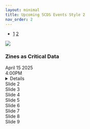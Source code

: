 ```yaml
---
layout: minimal
title: Upcoming SCDS Events Style 2
nav_order: 2 
---
```


<link
  rel="stylesheet"
  href="./assets/css/swiper.css"
/>
<link rel="stylesheet" href="./assets/css/events2.css">
<script src="https://ajax.googleapis.com/ajax/libs/jquery/3.7.1/jquery.min.js"></script>
<script src="./assets/javascript/swiper-bundle.min.js"></script>

- <a href="/index">1</a> <a href="/style-2">2</a>

<!-- Slider main container -->
<div class="swiper mySwiper">
    <div class="swiper-wrapper">
      <div class="swiper-slide">
      <img class="event-banner" src="https://devgj00vx92jb.cloudfront.net/data/feat_img/4102/7565/1743543001.png">
      <div class="event-details">
        <h3 class="event-title">Zines as Critical Data</h3>
        <div class="event-date">April 15 2025</div>
        <div class="event-time">4:00PM</div>
        <div class="event-location"></div>
      </div>
      <details class="detail-accordion">
      <summary>Details</summary>
      Ready to shake up the ways we think about and create data culture(s)? For the past 4 months, CMSTMM 720: Data Culture(s) graduate students have been focused on planning, researching and producing zines that disrupt conventional understandings of data culture(s).  
    Explore how zines are a platform for crafting primary sources to enhance research, teaching, and learning! 
    Participate in reflective discussions on entrenched assumptions about scholarship, authorship, and editorial privilege!  
    Attend in person and make a mini zine! 
     </details>
      </div>
      <div class="swiper-slide">Slide 2</div>
      <div class="swiper-slide">Slide 3</div>
      <div class="swiper-slide">Slide 4</div>
      <div class="swiper-slide">Slide 5</div>
      <div class="swiper-slide">Slide 6</div>
      <div class="swiper-slide">Slide 7</div>
      <div class="swiper-slide">Slide 8</div>
      <div class="swiper-slide">Slide 9</div>
    </div>
    <div class="swiper-button-next"></div>
    <div class="swiper-button-prev"></div>
    <div class="swiper-pagination"></div>
  </div>

<script>
$(document).ready(function() {
      if ($(window).width() < 960) {
      var swiper = new Swiper(".mySwiper", {
      slidesPerView: 1,
      spaceBetween: 20,
      pagination: {
          el: ".swiper-pagination",
          clickable: true,
      },
});
  }
else {
    var swiper = new Swiper(".mySwiper", {
    slidesPerView: 2.5,
    spaceBetween: 20,
    pagination: {
      el: ".swiper-pagination",
      clickable: true,
    },
});
  }
    });
  
$(window).resize(function() {
  if ($(window).width() < 960) {
      var swiper = new Swiper(".mySwiper", {
      slidesPerView: 1,
      spaceBetween: 20,
      pagination: {
          el: ".swiper-pagination",
          clickable: true,
      },
});
  }
else {
    var swiper = new Swiper(".mySwiper", {
    slidesPerView: 2.5,
    spaceBetween: 20,
    pagination: {
      el: ".swiper-pagination",
      clickable: true,
    },
});
  }
});
    
    
</script>
